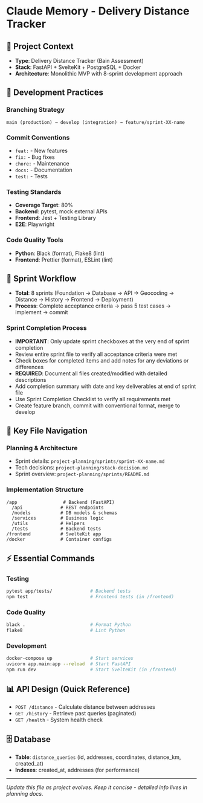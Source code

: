 # Claude Memory - Delivery Distance Tracker

## 🎯 Project Context
- **Type**: Delivery Distance Tracker (Bain Assessment)
- **Stack**: FastAPI + SvelteKit + PostgreSQL + Docker
- **Architecture**: Monolithic MVP with 8-sprint development approach

## 🔧 Development Practices

### Branching Strategy
```
main (production) → develop (integration) → feature/sprint-XX-name
```

### Commit Conventions
- `feat:` - New features
- `fix:` - Bug fixes  
- `chore:` - Maintenance
- `docs:` - Documentation
- `test:` - Tests

### Testing Standards
- **Coverage Target**: 80%
- **Backend**: pytest, mock external APIs
- **Frontend**: Jest + Testing Library
- **E2E**: Playwright

### Code Quality Tools
- **Python**: Black (format), Flake8 (lint)
- **Frontend**: Prettier (format), ESLint (lint)

## 🚀 Sprint Workflow
- **Total**: 8 sprints (Foundation → Database → API → Geocoding → Distance → History → Frontend → Deployment)
- **Process**: Complete acceptance criteria → pass 5 test cases → implement → commit

### Sprint Completion Process
- **IMPORTANT**: Only update sprint checkboxes at the very end of sprint completion
- Review entire sprint file to verify all acceptance criteria were met
- Check boxes for completed items and add notes for any deviations or differences
- **REQUIRED**: Document all files created/modified with detailed descriptions
- Add completion summary with date and key deliverables at end of sprint file
- Use Sprint Completion Checklist to verify all requirements met
- Create feature branch, commit with conventional format, merge to develop

## 📁 Key File Navigation

### Planning & Architecture
- Sprint details: `project-planning/sprints/sprint-XX-name.md`
- Tech decisions: `project-planning/stack-decision.md`
- Sprint overview: `project-planning/sprints/README.md`

### Implementation Structure
```
/app                 # Backend (FastAPI)
  /api              # REST endpoints
  /models           # DB models & schemas
  /services         # Business logic
  /utils            # Helpers
  /tests            # Backend tests
/frontend           # SvelteKit app
/docker             # Container configs
```

## ⚡ Essential Commands

### Testing
```bash
pytest app/tests/              # Backend tests
npm test                       # Frontend tests (in /frontend)
```

### Code Quality
```bash
black .                        # Format Python
flake8                         # Lint Python
```

### Development
```bash
docker-compose up              # Start services
uvicorn app.main:app --reload  # Start FastAPI
npm run dev                    # Start SvelteKit (in /frontend)
```

## 📊 API Design (Quick Reference)
- `POST /distance` - Calculate distance between addresses
- `GET /history` - Retrieve past queries (paginated)
- `GET /health` - System health check

## 🗄️ Database
- **Table**: `distance_queries` (id, addresses, coordinates, distance_km, created_at)
- **Indexes**: created_at, addresses (for performance)


---
*Update this file as project evolves. Keep it concise - detailed info lives in planning docs.*